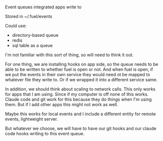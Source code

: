 

Event queues integrated apps write to

Stored in ~/.fuel/events

Could use:
 - directory-based queue
 - redis
 - sql table as a queue

I'm not familiar with this sort of thing, so will need to think it out.

For one thing, we are installing hooks on app side, so the queue needs to be able to be written to whether fuel is open or not. And when fuel is open, if we put the events in their own service they would need ot be mapped to whatever file they write to. Or if we wrapped it into a different service same.

In addition, we should think about scaling to network calls. This only works for apps that I am using. Since if my computer is off none of this works. Claude code and git work for this because they do things when I'm using them. But if I add other apps this might not work as well.

Maybe this works for local events and I include a different entity for remote events, lightweight server.




But whatever we choose, we will have to have our git hooks and our claude code hooks writing to this event queue.

